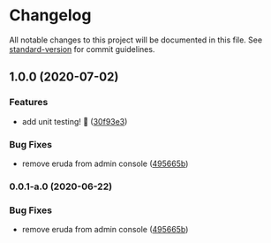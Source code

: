 # Changelog

All notable changes to this project will be documented in this file. See [standard-version](https://github.com/conventional-changelog/standard-version) for commit guidelines.

## 1.0.0 (2020-07-02)


### Features

* add unit testing! 🎉 ([30f93e3](https://www.github.com/Jabster28/ndtb/commit/30f93e386fe71a5622cf88dfc220defde69fd7f2))


### Bug Fixes

* remove eruda from admin console ([495665b](https://www.github.com/Jabster28/ndtb/commit/495665bbb2f2be58b009e51937629c621d46675c))

### 0.0.1-a.0 (2020-06-22)


### Bug Fixes

* remove eruda from admin console ([495665b](https://github.com/Jabster28/ndtb/commit/495665bbb2f2be58b009e51937629c621d46675c))
